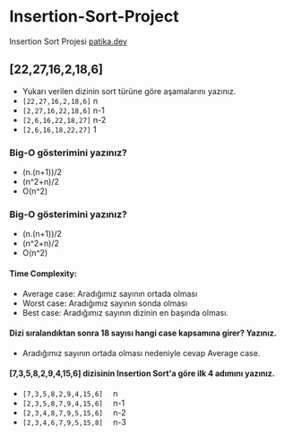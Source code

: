 # Insertion-Sort-Project
Insertion Sort Projesi
[patika.dev](www.patika.dev)

## [22,27,16,2,18,6] 

* Yukarı verilen dizinin sort türüne göre aşamalarını yazınız.
* ```[22,27,16,2,18,6]``` n
* ```[2,27,16,22,18,6]``` n-1 
* ```[2,6,16,22,18,27]``` n-2
* ```[2,6,16,18,22,27]``` 1

### Big-O gösterimini yazınız?
 * (n.(n+1))/2
 * (n^2+n)/2
 * O(n^2)

### Big-O gösterimini yazınız?
 * (n.(n+1))/2
 * (n^2+n)/2
 * O(n^2)
#### Time Complexity:
* Average case: Aradığımız sayının ortada olması
* Worst case: Aradığımız sayının sonda olması
* Best case: Aradığımız sayının dizinin en başında olması.


#### Dizi sıralandıktan sonra 18 sayısı hangi case kapsamına girer? Yazınız.

* Aradığımız sayının ortada olması nedeniyle cevap Average case.

#### [7,3,5,8,2,9,4,15,6] dizisinin Insertion Sort'a göre ilk 4 adımını yazınız.
* ``` [7,3,5,8,2,9,4,15,6]   ``` n
* ``` [2,3,5,8,7,9,4,15,6]   ``` n-1
* ``` [2,3,4,8,7,9,5,15,6]   ``` n-2
* ``` [2,3,4,6,7,9,5,15,8]   ``` n-3



